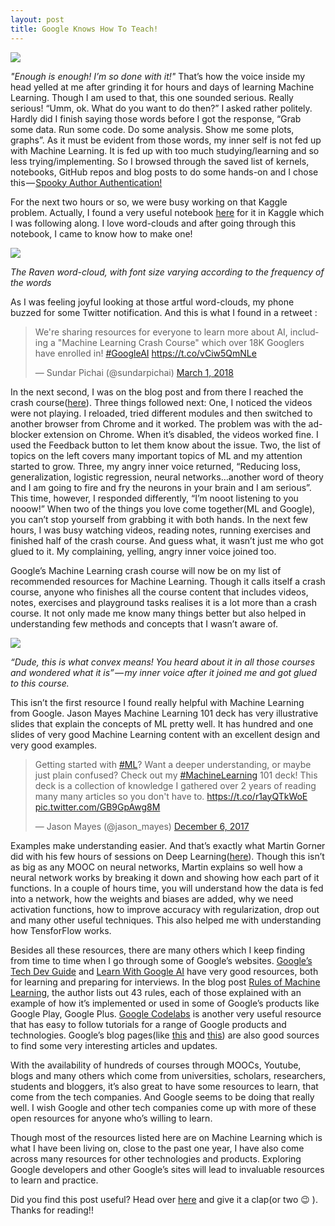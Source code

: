 ```yaml
---
layout: post
title: Google Knows How To Teach!
---
```

![](https://cdn-images-1.medium.com/max/1000/1*TU0hbeyL3e90dJ6PL1r5SA.png?raw=true)

 _"Enough is enough! I’m so done with it!"_ That’s how the voice inside my head yelled at me after grinding it for hours and days of learning Machine Learning. Though I am used to that, this one sounded serious. Really serious! “Umm, ok. What do you want to do then?” I asked rather politely.  <!--break-->Hardly did I finish saying those words before I got the response, “Grab some data. Run some code. Do some analysis. Show me some plots, graphs”. As it must be evident from those words, my inner self is not fed up with Machine Learning. It is fed up with too much studying/learning and so less trying/implementing. So I browsed through the saved list of kernels, notebooks, GitHub repos and blog posts to do some hands-on and I chose this — [Spooky Author Authentication!](https://www.kaggle.com/c/spooky-author-identification)  

 For the next two hours or so, we were busy working on that Kaggle problem. Actually, I found a very useful notebook [here](https://www.kaggle.com/arthurtok/spooky-nlp-and-topic-modelling-tutorial) for it in Kaggle which I was following along. I love word-clouds and after going through this notebook, I came to know how to make one!  

![](https://cdn-images-1.medium.com/max/1200/1*bA7Hw37OV4fjNIadj6XciQ.jpeg)
<p class="caption"><i>The Raven word-cloud, with font size varying according to the frequency of the words</i></p>

As I was feeling joyful looking at those artful word-clouds, my phone buzzed for some Twitter notification. And this is what I found in a retweet :
<blockquote class="twitter-tweet" data-lang="en"><p lang="en" dir="ltr">We&#39;re sharing resources for everyone to learn more about AI, including a &quot;Machine Learning Crash Course&quot; which over 18K Googlers have enrolled in! <a href="https://twitter.com/hashtag/GoogleAI?src=hash&amp;ref_src=twsrc%5Etfw">#GoogleAI</a> <a href="https://t.co/vCiw5QmNLe">https://t.co/vCiw5QmNLe</a></p>&mdash; Sundar Pichai (@sundarpichai) <a href="https://twitter.com/sundarpichai/status/969003071131938817?ref_src=twsrc%5Etfw">March 1, 2018</a></blockquote><script async src="https://platform.twitter.com/widgets.js" charset="utf-8"></script>

In the next second, I was on the blog post and from there I reached the crash course([here](https://developers.google.com/machine-learning/crash-course/ml-intro)). Three things followed next: One, I noticed the videos were not playing. I reloaded, tried different modules and then switched to another browser from Chrome and it worked. The problem was with the ad-blocker extension on Chrome. When it’s disabled, the videos worked fine. I used the Feedback button to let them know about the issue. Two, the list of topics on the left covers many important topics of ML and my attention started to grow. Three, my angry inner voice returned, “Reducing loss, generalization, logistic regression, neural networks…another word of theory and I am going to fire and fry the neurons in your brain and I am serious”. This time, however, I responded differently, “I’m nooot listening to you nooow!” When two of the things you love come together(ML and Google), you can’t stop yourself from grabbing it with both hands. In the next few hours, I was busy watching videos, reading notes, running exercises and finished half of the crash course. And guess what, it wasn’t just me who got glued to it. My complaining, yelling, angry inner voice joined too.   

Google’s Machine Learning crash course will now be on my list of recommended resources for Machine Learning. Though it calls itself a crash course, anyone who finishes all the course content that includes videos, notes, exercises and playground tasks realises it is a lot more than a crash course. It not only made me know many things better but also helped in understanding few methods and concepts that I wasn’t aware of.  

![](https://cdn-images-1.medium.com/max/1200/1*xgkGGEpAii8Zv5OzSNJvqQ.jpeg)  
<p class="caption"><i>“Dude, this is what convex means! You heard about it in all those courses and wondered what it is” — my inner voice after it joined me and got glued to this course.</i></p> 

This isn’t the first resource I found really helpful with Machine Learning from Google. Jason Mayes Machine Learning 101 deck has very illustrative slides that explain the concepts of ML pretty well. It has hundred and one slides of very good Machine Learning content with an excellent design and very good examples.
<blockquote class="twitter-tweet" data-lang="en"><p lang="en" dir="ltr">Getting started with <a href="https://twitter.com/hashtag/ML?src=hash&amp;ref_src=twsrc%5Etfw">#ML</a>?  Want a deeper understanding, or maybe just plain confused? Check out my <a href="https://twitter.com/hashtag/MachineLearning?src=hash&amp;ref_src=twsrc%5Etfw">#MachineLearning</a> 101 deck! This deck is a collection of knowledge I gathered over 2 years of reading many many articles so you don&#39;t have to. <a href="https://t.co/r1ayQTkWoE">https://t.co/r1ayQTkWoE</a> <a href="https://t.co/GB9GpAwg8M">pic.twitter.com/GB9GpAwg8M</a></p>&mdash; Jason Mayes (@jason_mayes) <a href="https://twitter.com/jason_mayes/status/938237021234933760?ref_src=twsrc%5Etfw">December 6, 2017</a></blockquote>
<script async src="https://platform.twitter.com/widgets.js" charset="utf-8"></script>

Examples make understanding easier. And that’s exactly what Martin Gorner did with his few hours of sessions on Deep Learning([here](https://cloud.google.com/blog/big-data/2017/01/learn-tensorflow-and-deep-learning-without-a-phd)). Though this isn’t as big as any MOOC on neural networks, Martin explains so well how a neural network works by breaking it down and showing how each part of it functions. In a couple of hours time, you will understand how the data is fed into a network, how the weights and biases are added, why we need activation functions, how to improve accuracy with regularization, drop out and many other useful techniques. This also helped me with understanding how TensforFlow works.  

Besides all these resources, there are many others which I keep finding from time to time when I go through some of Google’s websites. [Google’s Tech Dev Guide](https://techdevguide.withgoogle.com/) and [Learn With Google AI](https://ai.google/education#?modal_active=none) have very good resources, both for learning and preparing for interviews. In the blog post [Rules of Machine Learning](https://developers.google.com/machine-learning/rules-of-ml/?utm_source=google-ai&utm_medium=card-image&utm_campaign=training-hub&utm_content=ml-rules), the author lists out 43 rules, each of those explained with an example of how it’s implemented or used in some of Google’s products like Google Play, Google Plus. [Google Codelabs](https://codelabs.developers.google.com/) is another very useful resource that has easy to follow tutorials for a range of Google products and technologies. Google’s blog pages(like [this](https://research.googleblog.com/) and [this](https://developers.googleblog.com/)) are also good sources to find some very interesting articles and updates.

With the availability of hundreds of courses through MOOCs, Youtube, blogs and many others which come from universities, scholars, researchers, students and bloggers, it’s also great to have some resources to learn, that come from the tech companies. And Google seems to be doing that really well. I wish Google and other tech companies come up with more of these open resources for anyone who’s willing to learn.

Though most of the resources listed here are on Machine Learning which is what I have been living on, close to the past one year, I have also come across many resources for other technologies and products. Exploring Google developers and other Google’s sites will lead to invaluable resources to learn and practice.  

Did you find this post useful? Head over [here](https://medium.com/@theimgclist/google-knows-how-to-teach-45e531ab3ada) and give it a clap(or two :wink: ). Thanks for reading!!
 




